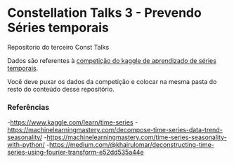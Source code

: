 # Constellation Talks 3 - Prevendo Séries temporais
Repositorio do terceiro Const Talks

Dados são referentes à [competição do kaggle de aprendizado de séries temporais](https://www.kaggle.com/competitions/store-sales-time-series-forecasting).

Você deve puxar os dados da competição e colocar na mesma pasta do resto do conteúdo desse repositório.

### Referências
-https://www.kaggle.com/learn/time-series
-https://machinelearningmastery.com/decompose-time-series-data-trend-seasonality/
-https://machinelearningmastery.com/time-series-seasonality-with-python/
-https://medium.com/@khairulomar/deconstructing-time-series-using-fourier-transform-e52dd535a44e
